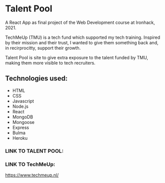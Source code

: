 # Talent Pool

A React App as final project of the Web Development course at Ironhack, 2021.

TechMeUp (TMU) is a tech fund which supported my tech training. Inspired by their mission and their trust, I wanted to give them something back and, in recirprocitty, support their growth.

Talent Pool is site to give extra exposure to the talent funded by TMU, making them more visible to tech recruiters.

## Technologies used:


* HTML
* CSS
* Javascript
* Node.js
* React
* MongoDB
* Mongoose
* Express
* Bulma
* Heroku


### LINK TO TALENT POOL:

### LINK TO TechMeUp:

https://www.techmeup.nl/


